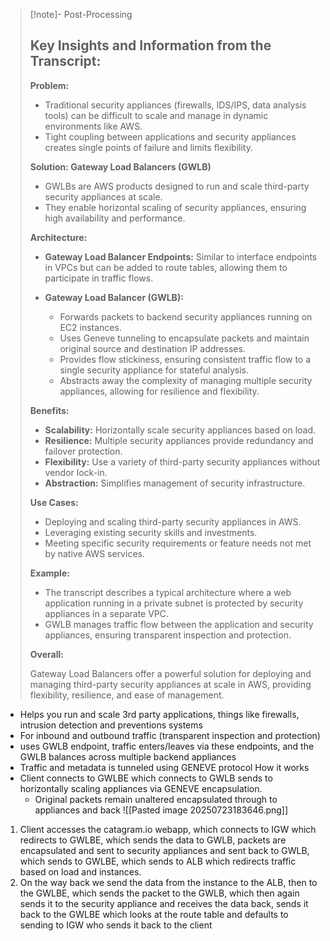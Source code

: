 
>[!note]- Post-Processing
>## Key Insights and Information from the Transcript:
>
>**Problem:**
>
>* Traditional security appliances (firewalls, IDS/IPS, data analysis tools) can be difficult to scale and manage in dynamic environments like AWS.
>* Tight coupling between applications and security appliances creates single points of failure and limits flexibility.
>
>**Solution: Gateway Load Balancers (GWLB)**
>
>* GWLBs are AWS products designed to run and scale third-party security appliances at scale.
>* They enable horizontal scaling of security appliances, ensuring high availability and performance.
>
>**Architecture:**
>
>* **Gateway Load Balancer Endpoints:** Similar to interface endpoints in VPCs but can be added to route tables, allowing them to participate in traffic flows.
>* **Gateway Load Balancer (GWLB):**
>
>    * Forwards packets to backend security appliances running on EC2 instances.
>    * Uses Geneve tunneling to encapsulate packets and maintain original source and destination IP addresses.
>    * Provides flow stickiness, ensuring consistent traffic flow to a single security appliance for stateful analysis.
>    * Abstracts away the complexity of managing multiple security appliances, allowing for resilience and flexibility.
>
>**Benefits:**
>
>* **Scalability:** Horizontally scale security appliances based on load.
>* **Resilience:** Multiple security appliances provide redundancy and failover protection.
>* **Flexibility:** Use a variety of third-party security appliances without vendor lock-in.
>* **Abstraction:** Simplifies management of security infrastructure.
>
>**Use Cases:**
>
>* Deploying and scaling third-party security appliances in AWS.
>* Leveraging existing security skills and investments.
>* Meeting specific security requirements or feature needs not met by native AWS services.
>
>**Example:**
>
>* The transcript describes a typical architecture where a web application running in a private subnet is protected by security appliances in a separate VPC.
>* GWLB manages traffic flow between the application and security appliances, ensuring transparent inspection and protection.
>
>
>**Overall:**
>
>Gateway Load Balancers offer a powerful solution for deploying and managing third-party security appliances at scale in AWS, providing flexibility, resilience, and ease of management.
>

- Helps you run and scale 3rd party applications, things like firewalls, intrusion detection and preventions systems
- For inbound and outbound traffic (transparent inspection and protection)
- uses GWLB endpoint, traffic enters/leaves via these endpoints, and the GWLB balances across multiple backend appliances
- Traffic and metadata is tunneled using GENEVE protocol
How it works
- Client connects to GWLBE which connects to GWLB sends to horizontally scaling appliances via GENEVE encapsulation. 
	- Original packets remain unaltered encapsulated through to appliances and back
![[Pasted image 20250723183646.png]]

1. Client accesses the catagram.io webapp, which connects to IGW which redirects to GWLBE, which sends the data to GWLB, packets are encapsulated and sent to security appliances and sent back to GWLB, which sends to GWLBE, which sends to ALB which redirects traffic based on load and instances. 
2. On the way back we send the data from the instance to the ALB, then to the GWLBE, which sends the packet to the GWLB, which then again sends it to the security appliance and receives the data back, sends it back to the GWLBE which looks at the route table and defaults to sending to IGW who sends it back to the client
